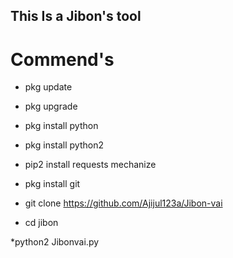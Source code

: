 ## This Is  a Jibon's tool


# Commend's

* pkg update

* pkg upgrade

* pkg install python

* pkg install python2

* pip2 install requests mechanize

* pkg install git 

* git clone https://github.com/Ajijul123a/Jibon-vai

* cd jibon

*python2 Jibonvai.py

